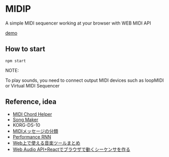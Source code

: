# MIDIP

A simple MIDI sequencer working at your browser with WEB MIDI API

[demo](https://syun560.github.io/midip2021/)

## How to start
```
npm start
```

NOTE:

To play sounds, you need to connect output MIDI devices such as loopMIDI or Virtual MIDI Sequencer

## Reference, idea

- [MIDI Chord Helper](http://www.yk.rim.or.jp/~kamide/music/chordhelper/)
- [Song Maker](https://musiclab.chromeexperiments.com/Song-Maker/song/5766211904733184)
- KORG-DS-10
- [MIDIメッセージの分類](http://www2.odn.ne.jp/~cbu69490/MIDI/MIDIlect/MIDIlect3.html)
- [Performance RNN](https://magenta.tensorflow.org/demos/performance_rnn/index.html")
- [Web上で使える音楽ツールまとめ](https://weva.cloud/?p=284)
- [Web Audio API+Reactでブラウザで動くシーケンサを作る](https://qiita.com/to-lz1/items/94747b67ec97ab10f878)

